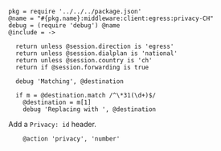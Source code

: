     pkg = require '../../../package.json'
    @name = "#{pkg.name}:middleware:client:egress:privacy-CH"
    debug = (require 'debug') @name
    @include = ->

      return unless @session.direction is 'egress'
      return unless @session.dialplan is 'national'
      return unless @session.country is 'ch'
      return if @session.forwarding is true

      debug 'Matching', @destination

      if m = @destination.match /^\*31(\d+)$/
        @destination = m[1]
        debug 'Replacing with ', @destination

Add a `Privacy: id` header.

        @action 'privacy', 'number'
